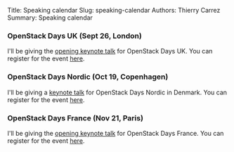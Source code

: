 Title: Speaking calendar
Slug: speaking-calendar
Authors: Thierry Carrez
Summary: Speaking calendar


### OpenStack Days UK (Sept 26, London)

I'll be giving the [opening keynote talk](https://openstackdays.uk/2017/?page_id=469#schedule) for OpenStack Days UK. You can register for the event
[here](https://openstackdays.uk/2017/#register).


### OpenStack Days Nordic (Oct 19, Copenhagen)

I'll be giving a [keynote talk](http://openstacknordic.org/copenhagen2017/content/) for OpenStack Days Nordic in Denmark. You can register for the event
[here](https://www.eventbrite.com/e/openstack-days-nordic-copenhagen-2017-tickets-30354045768).

### OpenStack Days France (Nov 21, Paris)

I'll be giving the [opening keynote talk](https://openstackdayfrance.fr/?lang=en#planning) for OpenStack Days France. You can register for the event
[here](https://www.eventbrite.fr/e/billets-openstack-day-france-2017-34134296600).

